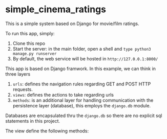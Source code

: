 # simple_cinema_ratings
This is a simple system based on Django for movie/film ratings.

To run this app, simply:

1. Clone this repo
2. Start the server: in the main folder, open a shell and `type python3 manage.py runserver`
3. By default, the web service will be hosted in `http://127.0.0.1:8000/`

This app is based on Django framwork. In this example, we can think in three layers

1. `urls`: defines the navigation rules regarding GET and POST HTTP requests.
2. `views`: defines the actions to take regarding urls
3. `methods`: is an additional layer for handling communication with the persistence layer (database), this employs the `django.db` module.

Databases are encapsulated thru the `django.db` so there are no explicit sql statements in this project.

The view define the following methods:


